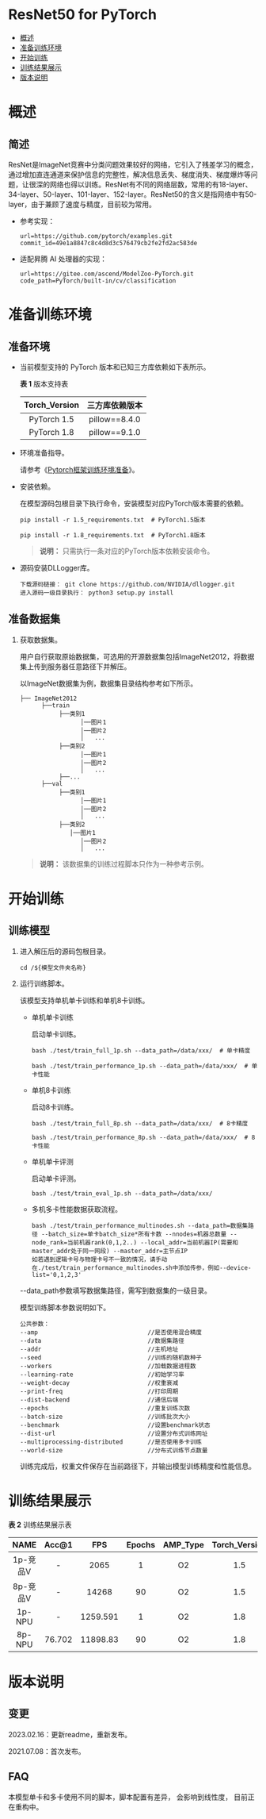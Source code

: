 # ResNet50 for PyTorch

-   [概述](#概述)
-   [准备训练环境](#准备训练环境)
-   [开始训练](#开始训练)
-   [训练结果展示](#训练结果展示)
-   [版本说明](#版本说明)

# 概述

## 简述

ResNet是ImageNet竞赛中分类问题效果较好的网络，它引入了残差学习的概念，通过增加直连通道来保护信息的完整性，解决信息丢失、梯度消失、梯度爆炸等问题，让很深的网络也得以训练。ResNet有不同的网络层数，常用的有18-layer、34-layer、50-layer、101-layer、152-layer。ResNet50的含义是指网络中有50-layer，由于兼顾了速度与精度，目前较为常用。

- 参考实现：

  ```
  url=https://github.com/pytorch/examples.git
  commit_id=49e1a8847c8c4d8d3c576479cb2fe2fd2ac583de
  ```

- 适配昇腾 AI 处理器的实现：

  ```
  url=https://gitee.com/ascend/ModelZoo-PyTorch.git
  code_path=PyTorch/built-in/cv/classification
  ```

# 准备训练环境

## 准备环境

- 当前模型支持的 PyTorch 版本和已知三方库依赖如下表所示。

  **表 1**  版本支持表

  | Torch_Version      | 三方库依赖版本                                 |
  | :--------: | :----------------------------------------------------------: |
  | PyTorch 1.5 | pillow==8.4.0 |
  | PyTorch 1.8 | pillow==9.1.0 |
  
- 环境准备指导。

  请参考《[Pytorch框架训练环境准备](https://www.hiascend.com/document/detail/zh/ModelZoo/pytorchframework/ptes)》。
  
- 安装依赖。

  在模型源码包根目录下执行命令，安装模型对应PyTorch版本需要的依赖。
  ```
  pip install -r 1.5_requirements.txt  # PyTorch1.5版本
  
  pip install -r 1.8_requirements.txt  # PyTorch1.8版本
  ```
  > **说明：** 
  >只需执行一条对应的PyTorch版本依赖安装命令。

- 源码安装DLLogger库。
  ```
  下载源码链接： git clone https://github.com/NVIDIA/dllogger.git
  进入源码一级目录执行： python3 setup.py install
  ```

## 准备数据集


1. 获取数据集。

   用户自行获取原始数据集，可选用的开源数据集包括ImageNet2012，将数据集上传到服务器任意路径下并解压。

   以ImageNet数据集为例，数据集目录结构参考如下所示。

   ```
   ├── ImageNet2012
         ├──train
              ├──类别1
                    │──图片1
                    │──图片2
                    │   ...       
              ├──类别2
                    │──图片1
                    │──图片2
                    │   ...   
              ├──...                     
         ├──val  
              ├──类别1
                    │──图片1
                    │──图片2
                    │   ...       
              ├──类别2
                 │──图片1
                    │──图片2
                    │   ...                
   ```

   > **说明：** 
   > 该数据集的训练过程脚本只作为一种参考示例。

# 开始训练

## 训练模型

1. 进入解压后的源码包根目录。

   ```
   cd /${模型文件夹名称} 
   ```

2. 运行训练脚本。

   该模型支持单机单卡训练和单机8卡训练。

   - 单机单卡训练

     启动单卡训练。

     ```
     bash ./test/train_full_1p.sh --data_path=/data/xxx/  # 单卡精度
     
     bash ./test/train_performance_1p.sh --data_path=/data/xxx/  # 单卡性能
     ```

   - 单机8卡训练

     启动8卡训练。

     ```
     bash ./test/train_full_8p.sh --data_path=/data/xxx/  # 8卡精度
     
     bash ./test/train_performance_8p.sh --data_path=/data/xxx/  # 8卡性能
     ```

   - 单机单卡评测

     启动单卡评测。

     ```
     bash ./test/train_eval_1p.sh --data_path=/data/xxx/
     ```

   - 多机多卡性能数据获取流程。

     ```
     bash ./test/train_performance_multinodes.sh --data_path=数据集路径 --batch_size=单卡batch_size*所有卡数 --nnodes=机器总数量 --node_rank=当前机器rank(0,1,2..) --local_addr=当前机器IP(需要和master_addr处于同一网段) --master_addr=主节点IP
     如若遇到逻辑卡号与物理卡号不一致的情况，请手动在./test/train_performance_multinodes.sh中添加传参，例如--device-list='0,1,2,3'
     ```

   --data_path参数填写数据集路径，需写到数据集的一级目录。

   模型训练脚本参数说明如下。

   ```
   公共参数：
   --amp                               //是否使用混合精度
   --data                              //数据集路径
   --addr                              //主机地址
   --seed                              //训练的随机数种子   
   --workers                           //加载数据进程数
   --learning-rate                     //初始学习率
   --weight-decay                      //权重衰减
   --print-freq                        //打印周期
   --dist-backend                      //通信后端
   --epochs                            //重复训练次数
   --batch-size                        //训练批次大小
   --benchmark                         //设置benchmark状态
   --dist-url                          //设置分布式训练网址
   --multiprocessing-distributed       //是否使用多卡训练
   --world-size                        //分布式训练节点数量
   ```

   训练完成后，权重文件保存在当前路径下，并输出模型训练精度和性能信息。

# 训练结果展示

**表 2**  训练结果展示表

| NAME | Acc@1 | FPS       | Epochs   | AMP_Type | Torch_Version |
| :------: | :------:  | :------: | :------: | :------: | :------: |
| 1p-竞品V |   -    |   2065   |   1    | O2    | 1.5   |
| 8p-竞品V |   -    |  14268   |   90   | O2   | 1.5  |
| 1p-NPU |   -    | 1259.591 |   1    | O2 | 1.8 |
| 8p-NPU | 76.702 | 11898.83 | 90 | O2 | 1.8 |

# 版本说明

## 变更

2023.02.16：更新readme，重新发布。

2021.07.08：首次发布。

## FAQ

本模型单卡和多卡使用不同的脚本，脚本配置有差异， 会影响到线性度， 目前正在重构中。